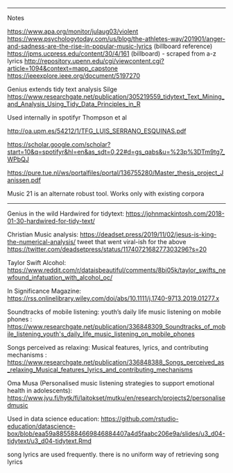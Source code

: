 

-------
  
  Notes


https://www.apa.org/monitor/julaug03/violent
https://www.psychologytoday.com/us/blog/the-athletes-way/201901/anger-and-sadness-are-the-rise-in-popular-music-lyrics (billboard reference)
https://jpms.ucpress.edu/content/30/4/161 (billboard) - scraped from a-z lyrics
http://repository.upenn.edu/cgi/viewcontent.cgi?article=1094&context=mapp_capstone
https://ieeexplore.ieee.org/document/5197270

Genius extends tidy text analysis Silge
https://www.researchgate.net/publication/305219559_tidytext_Text_Mining_and_Analysis_Using_Tidy_Data_Principles_in_R

Used internally in spotifyr Thompson et al

http://oa.upm.es/54212/1/TFG_LUIS_SERRANO_ESQUINAS.pdf

https://scholar.google.com/scholar?start=10&q=spotifyr&hl=en&as_sdt=0,22#d=gs_qabs&u=%23p%3DTm9tg7_WPbQJ


https://pure.tue.nl/ws/portalfiles/portal/136755280/Master_thesis_project_Janissen.pdf

Music 21 is an alternate robust tool. Works only with existing corpora


-----
  Genius in the wild
Hardwired for tidytext: https://johnmackintosh.com/2018-01-30-hardwired-for-tidy-text/
  
  Christian Music analysis: https://deadset.press/2019/11/02/jesus-is-king-the-numerical-analysis/
  tweet that went viral-ish for the above https://twitter.com/deadsetpress/status/1174072168277303296?s=20

Taylor Swift Alcohol: https://www.reddit.com/r/dataisbeautiful/comments/8bi05k/taylor_swifts_newfound_infatuation_with_alcohol_oc/
  
  In Significance Magazine: https://rss.onlinelibrary.wiley.com/doi/abs/10.1111/j.1740-9713.2019.01277.x

Soundtracks of mobile listening: youth’s daily life music listening on mobile phones : https://www.researchgate.net/publication/336848309_Soundtracks_of_mobile_listening_youth's_daily_life_music_listening_on_mobile_phones

Songs perceived as relaxing: Musical features, lyrics, and contributing mechanisms : https://www.researchgate.net/publication/336848388_Songs_perceived_as_relaxing_Musical_features_lyrics_and_contributing_mechanisms

Oma Musa (Personalised music listening strategies to support emotional health in adolescents): https://www.jyu.fi/hytk/fi/laitokset/mutku/en/research/projects2/personalisedmusic

Used in data science education: https://github.com/rstudio-education/datascience-box/blob/eaa59a8855884669846884407a4d5faabc206e9a/slides/u3_d04-tidytext/u3_d04-tidytext.Rmd



song lyrics are used frequently.
there is no uniform way of retrieving song lyrics

